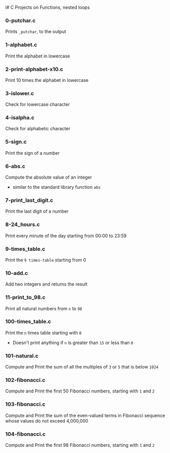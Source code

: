 i# C Projects on Functions, nested loops

### 0-putchar.c
Prints `_putchar`, to the output

### 1-alphabet.c
Print the alphabet in lowercase

### 2-print-alphabet-x10.c
Print 10 times the alphabet in lowercase

### 3-islower.c
Check for lowercase character

### 4-isalpha.c
Check for alphabetic character

### 5-sign.c
Print the sign of a number

### 6-abs.c
Compute the absolute value of an integer
- similar to the standard library function `abs`

### 7-print_last_digit.c
Print the last digit of a number

### 8-24_hours.c
Print every minute of the day starting from 00:00 to 23:59

### 9-times_table.c
Print the `9 times-table` starting from 0

### 10-add.c
Add two integers and returns the result

### 11-print_to_98.c
Print all natural numbers from `n` to `98`

### 100-times_table.c
Print the `n` times table starting with `0`
- Doesn't print anything if `n` is greater than `15` or less than `0`

### 101-natural.c
Compute and Print the sum of all the multiples of `3` or `5` that is below `1024`

### 102-fibonacci.c
Compute and Print the first 50 Fibonacci numbers, starting with `1` and `2`

### 103-fibonacci.c
Compute and Print the sum of the even-valued terms in Fibonacci sequence whose values do not exceed 4,000,000

### 104-fibonacci.c
Compute and Print the first 98 Fibonacci numbers, starting with `1` and `2`
